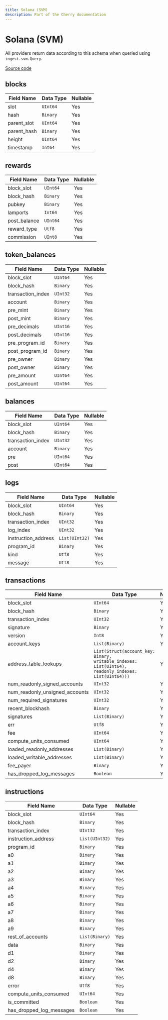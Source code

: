 ```yaml
---
title: Solana (SVM)
description: Part of the Cherry documentation
---
```


# Solana (SVM)

All providers return data according to this schema when queried using `ingest.svm.Query`.

[Source code](https://github.com/steelcake/cherry-core/blob/main/svm-schema/src/lib.rs)

## blocks
| Field Name   | Data Type     | Nullable |
|--------------|---------------|----------|
| slot         | `UInt64`      | Yes      |
| hash         | `Binary`      | Yes      |
| parent_slot  | `UInt64`      | Yes      |
| parent_hash  | `Binary`      | Yes      |
| height       | `UInt64`      | Yes      |
| timestamp    | `Int64`       | Yes      |

## rewards
| Field Name    | Data Type     | Nullable |
|---------------|---------------|----------|
| block_slot    | `UInt64`      | Yes      |
| block_hash    | `Binary`      | Yes      |
| pubkey        | `Binary`      | Yes      |
| lamports      | `Int64`       | Yes      |
| post_balance  | `UInt64`      | Yes      |
| reward_type   | `Utf8`        | Yes      |
| commission    | `UInt8`       | Yes      |

## token_balances
| Field Name       | Data Type     | Nullable |
|------------------|---------------|----------|
| block_slot       | `UInt64`      | Yes      |
| block_hash       | `Binary`      | Yes      |
| transaction_index| `UInt32`      | Yes      |
| account          | `Binary`      | Yes      |
| pre_mint         | `Binary`      | Yes      |
| post_mint        | `Binary`      | Yes      |
| pre_decimals     | `UInt16`      | Yes      |
| post_decimals    | `UInt16`      | Yes      |
| pre_program_id   | `Binary`      | Yes      |
| post_program_id  | `Binary`      | Yes      |
| pre_owner        | `Binary`      | Yes      |
| post_owner       | `Binary`      | Yes      |
| pre_amount       | `UInt64`      | Yes      |
| post_amount      | `UInt64`      | Yes      |

## balances
| Field Name       | Data Type     | Nullable |
|------------------|---------------|----------|
| block_slot       | `UInt64`      | Yes      |
| block_hash       | `Binary`      | Yes      |
| transaction_index| `UInt32`      | Yes      |
| account          | `Binary`      | Yes      |
| pre              | `UInt64`      | Yes      |
| post             | `UInt64`      | Yes      |

## logs
| Field Name             | Data Type     | Nullable |
|------------------------|---------------|----------|
| block_slot             | `UInt64`      | Yes      |
| block_hash             | `Binary`      | Yes      |
| transaction_index      | `UInt32`      | Yes      |
| log_index              | `UInt32`      | Yes      |
| instruction_address    | `List(UInt32)`| Yes      |
| program_id             | `Binary`      | Yes      |
| kind                   | `Utf8`        | Yes      |
| message                | `Utf8`        | Yes      |

## transactions
| Field Name                   | Data Type             | Nullable |
|------------------------------|-----------------------|----------|
| block_slot                   | `UInt64`              | Yes      |
| block_hash                   | `Binary`              | Yes      |
| transaction_index            | `UInt32`              | Yes      |
| signature                    | `Binary`              | Yes      |
| version                      | `Int8`                | Yes      |
| account_keys                 | `List(Binary)`        | Yes      |
| address_table_lookups        | `List(Struct(account_key: Binary, writable_indexes: List(UInt64), readonly_indexes: List(UInt64)))` | Yes      |
| num_readonly_signed_accounts | `UInt32`              | Yes      |
| num_readonly_unsigned_accounts| `UInt32`             | Yes      |
| num_required_signatures      | `UInt32`              | Yes      |
| recent_blockhash            | `Binary`              | Yes      |
| signatures                  | `List(Binary)`        | Yes      |
| err                         | `Utf8`                | Yes      |
| fee                         | `UInt64`              | Yes      |
| compute_units_consumed      | `UInt64`              | Yes      |
| loaded_readonly_addresses   | `List(Binary)`        | Yes      |
| loaded_writable_addresses   | `List(Binary)`        | Yes      |
| fee_payer                   | `Binary`              | Yes      |
| has_dropped_log_messages    | `Boolean`             | Yes      |

## instructions
| Field Name             | Data Type     | Nullable |
|------------------------|---------------|----------|
| block_slot             | `UInt64`      | Yes      |
| block_hash             | `Binary`      | Yes      |
| transaction_index      | `UInt32`      | Yes      |
| instruction_address    | `List(UInt32)`| Yes      |
| program_id             | `Binary`      | Yes      |
| a0                     | `Binary`      | Yes      |
| a1                     | `Binary`      | Yes      |
| a2                     | `Binary`      | Yes      |
| a3                     | `Binary`      | Yes      |
| a4                     | `Binary`      | Yes      |
| a5                     | `Binary`      | Yes      |
| a6                     | `Binary`      | Yes      |
| a7                     | `Binary`      | Yes      |
| a8                     | `Binary`      | Yes      |
| a9                     | `Binary`      | Yes      |
| rest_of_accounts       | `List(Binary)`| Yes      |
| data                   | `Binary`      | Yes      |
| d1                     | `Binary`      | Yes      |
| d2                     | `Binary`      | Yes      |
| d4                     | `Binary`      | Yes      |
| d8                     | `Binary`      | Yes      |
| error                  | `Utf8`        | Yes      |
| compute_units_consumed | `UInt64`      | Yes      |
| is_committed           | `Boolean`     | Yes      |
| has_dropped_log_messages| `Boolean`    | Yes      |
